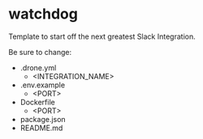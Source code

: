 watchdog
===================

Template to start off the next greatest Slack Integration.

Be sure to change:

* .drone.yml
  * \<INTEGRATION_NAME\>
* .env.example
  * \<PORT\>
* Dockerfile
  * \<PORT\>
* package.json
* README.md
